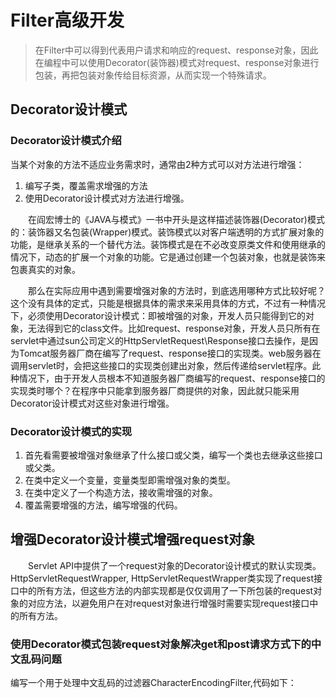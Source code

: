 # Filter高级开发
> 在Filter中可以得到代表用户请求和响应的request、response对象，因此在编程中可以使用Decorator(装饰器)模式对request、response对象进行包装，再把包装对象传给目标资源，从而实现一个特殊请求。  

## Decorator设计模式

### Decorator设计模式介绍
当某个对象的方法不适应业务需求时，通常由2种方式可以对方法进行增强：  
1. 编写子类，覆盖需求增强的方法  
2. 使用Decorator设计模式对方法进行增强。  

&emsp;&emsp;在阎宏博士的《JAVA与模式》一书中开头是这样描述装饰器(Decorator)模式的：装饰器又名包装(Wrapper)模式。装饰模式以对客户端透明的方式扩展对象的功能，是继承关系的一个替代方法。装饰模式是在不必改变原类文件和使用继承的情况下，动态的扩展一个对象的功能。它是通过创建一个包装对象，也就是装饰来包裹真实的对象。  

&emsp;&emsp;那么在实际应用中遇到需要增强对象的方法时，到底选用哪种方式比较好呢？这个没有具体的定式，只能是根据具体的需求来采用具体的方式，不过有一种情况下，必须使用Decorator设计模式：即被增强的对象，开发人员只能得到它的对象，无法得到它的class文件。比如request、response对象，开发人员只所有在servlet中通过sun公司定义的HttpServletRequest\Response接口去操作，是因为Tomcat服务器厂商在编写了request、response接口的实现类。web服务器在调用servlet时，会把这些接口的实现类创建出对象，然后传递给servlet程序。此种情况下，由于开发人员根本不知道服务器厂商编写的request、response接口的实现类时哪个？在程序中只能拿到服务器厂商提供的对象，因此就只能采用Decorator设计模式对这些对象进行增强。  

### Decorator设计模式的实现
1. 首先看需要被增强对象继承了什么接口或父类，编写一个类也去继承这些接口或父类。  
2. 在类中定义一个变量，变量类型即需增强对象的类型。  
3. 在类中定义了一个构造方法，接收需增强的对象。  
4. 覆盖需要增强的方法，编写增强的代码。  

## 增强Decorator设计模式增强request对象
&emsp;&emsp;Servlet API中提供了一个request对象的Decorator设计模式的默认实现类。HttpServletRequestWrapper, HttpServletRequestWrapper类实现了request接口中的所有方法，但这些方法的内部实现都是仅仅调用了一下所包装的request对象的对应方法，以避免用户在对request对象进行增强时需要实现request接口中的所有方法。  

### 使用Decorator模式包装request对象解决get和post请求方式下的中文乱码问题  

编写一个用于处理中文乱码的过滤器CharacterEncodingFilter,代码如下：  
```java

```

